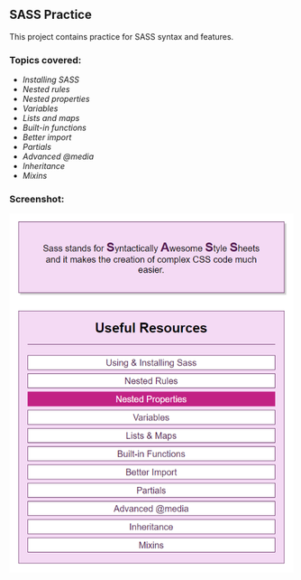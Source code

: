 ## SASS Practice

This project contains practice for SASS syntax and features.

### Topics covered:

- _Installing SASS_
- _Nested rules_
- _Nested properties_
- _Variables_
- _Lists and maps_
- _Built-in functions_
- _Better import_
- _Partials_
- _Advanced @media_
- _Inheritance_
- _Mixins_

### Screenshot:

![screenshot](./images/SASS-screenshot.png)
